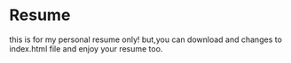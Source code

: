 # Resume

this is for my personal resume only! but,you can download and changes to index.html file and enjoy your resume too.
